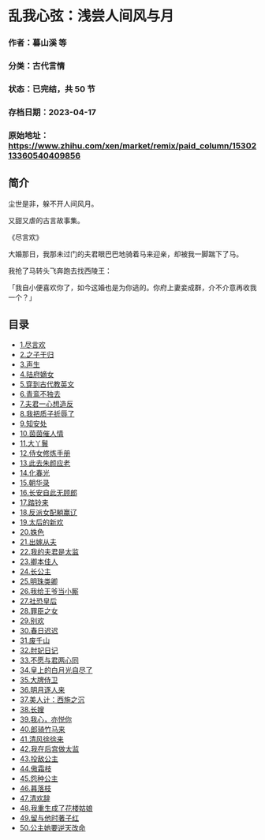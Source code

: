 # 乱我心弦：浅尝人间风与月

### 作者：暮山溪 等

### 分类：古代言情

### 状态：已完结，共 50 节

### 存档日期：2023-04-17

### 原始地址：https://www.zhihu.com/xen/market/remix/paid_column/1530213360540409856


## 简介
尘世是非，躲不开人间风月。


又甜又虐的古言故事集。


  



《尽言欢》


大婚那日，我那未过门的夫君眼巴巴地骑着马来迎亲，却被我一脚踹下了马。


我抢了马转头飞奔跑去找西陵王：


「我自小便喜欢你了，如今这婚也是为你逃的。你府上妻妾成群，介不介意再收我一个？」




## 目录
- [1.尽言欢](1.尽言欢.md)<!-- 2022-09-19 09:05 -->
- [2.之子于归](2.之子于归.md)<!-- 2022-07-12 09:05 -->
- [3.声生](3.声生.md)<!-- 2022-07-12 12:17 -->
- [4.陆府嫡女](4.陆府嫡女.md)<!-- 2022-07-12 12:27 -->
- [5.穿到古代教英文](5.穿到古代教英文.md)<!-- 2022-07-20 04:03 -->
- [6.青鸾不独去](6.青鸾不独去.md)<!-- 2022-07-13 11:20 -->
- [7.夫君一心想造反](7.夫君一心想造反.md)<!-- 2022-09-19 09:09 -->
- [8.我把质子折辱了](8.我把质子折辱了.md)<!-- 2022-07-18 06:09 -->
- [9.知安处](9.知安处.md)<!-- 2022-09-19 09:09 -->
- [10.茵茵催人情](10.茵茵催人情.md)<!-- 2022-10-17 03:31 -->
- [11.大丫鬟](11.大丫鬟.md)<!-- 2022-07-26 09:50 -->
- [12.侍女修炼手册](12.侍女修炼手册.md)<!-- 2022-08-17 10:28 -->
- [13.此去朱颜应老](13.此去朱颜应老.md)<!-- 2022-07-27 08:53 -->
- [14.化春光](14.化春光.md)<!-- 2022-07-28 04:13 -->
- [15.朝华录](15.朝华录.md)<!-- 2022-10-26 08:43 -->
- [16.长安自此无顾郎](16.长安自此无顾郎.md)<!-- 2022-07-29 04:07 -->
- [17.踏铃来](17.踏铃来.md)<!-- 2022-09-19 09:09 -->
- [18.反派女配躺赢辽](18.反派女配躺赢辽.md)<!-- 2022-08-09 05:41 -->
- [19.太后的新欢](19.太后的新欢.md)<!-- 2022-08-02 12:38 -->
- [20.姝色](20.姝色.md)<!-- 2022-08-03 06:55 -->
- [21.出嫁从夫](21.出嫁从夫.md)<!-- 2022-09-19 09:09 -->
- [22.我的夫君是太监](22.我的夫君是太监.md)<!-- 2022-08-09 08:35 -->
- [23.卿本佳人](23.卿本佳人.md)<!-- 2022-08-08 08:19 -->
- [24.长公主](24.长公主.md)<!-- 2022-09-19 09:11 -->
- [25.明珠类卿](25.明珠类卿.md)<!-- 2022-08-11 14:57 -->
- [26.我给王爷当小厮](26.我给王爷当小厮.md)<!-- 2022-10-19 07:45 -->
- [27.社恐皇后](27.社恐皇后.md)<!-- 2022-08-12 03:59 -->
- [28.罪臣之女](28.罪臣之女.md)<!-- 2022-08-16 10:32 -->
- [29.别欢](29.别欢.md)<!-- 2022-08-18 04:18 -->
- [30.春日迟迟](30.春日迟迟.md)<!-- 2022-09-19 09:11 -->
- [31.废千山](31.废千山.md)<!-- 2022-08-18 13:50 -->
- [32.肘妃日记](32.肘妃日记.md)<!-- 2022-09-19 09:14 -->
- [33.不愿与君两心同](33.不愿与君两心同.md)<!-- 2022-09-19 09:14 -->
- [34.皇上的白月光自尽了](34.皇上的白月光自尽了.md)<!-- 2022-08-24 12:15 -->
- [35.大牌侍卫](35.大牌侍卫.md)<!-- 2022-09-19 09:14 -->
- [36.明月逐人来](36.明月逐人来.md)<!-- 2022-08-26 07:54 -->
- [37.美人计：西施之沉](37.美人计：西施之沉.md)<!-- 2022-10-31 03:37 -->
- [38.长嫂](38.长嫂.md)<!-- 2023-01-12 08:38 -->
- [39.我心，亦悦你](39.我心，亦悦你.md)<!-- 2022-09-19 09:17 -->
- [40.郎骑竹马来](40.郎骑竹马来.md)<!-- 2022-09-07 03:28 -->
- [41.清风徐徐来](41.清风徐徐来.md)<!-- 2022-09-07 06:31 -->
- [42.我在后宫做太监](42.我在后宫做太监.md)<!-- 2022-09-07 12:21 -->
- [43.投敌公主](43.投敌公主.md)<!-- 2022-09-19 09:18 -->
- [44.傲霜枝](44.傲霜枝.md)<!-- 2022-09-08 07:48 -->
- [45.怨种公主](45.怨种公主.md)<!-- 2022-09-08 08:01 -->
- [46.暮落枝](46.暮落枝.md)<!-- 2022-09-09 04:31 -->
- [47.清欢辞](47.清欢辞.md)<!-- 2022-09-14 09:29 -->
- [48.我重生成了花楼姑娘](48.我重生成了花楼姑娘.md)<!-- 2022-09-19 16:18 -->
- [49.留与他时著子红](49.留与他时著子红.md)<!-- 2022-09-26 11:18 -->
- [50.公主她要逆天改命](50.公主她要逆天改命.md)<!-- 2022-09-19 11:38 -->